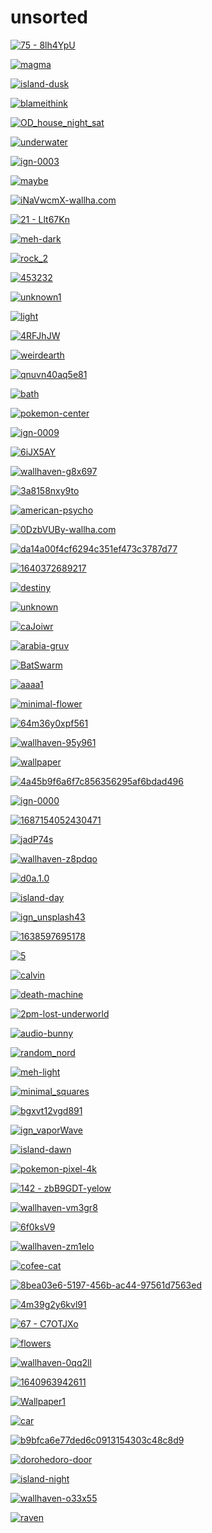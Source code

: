 # unsorted

<a href="75 - 8lh4YpU.jpg"><img alt="75 - 8lh4YpU" src="75 - 8lh4YpU.jpg"></a>

<a href="magma.jpg"><img alt="magma" src="magma.jpg"></a>

<a href="island-dusk.jpg"><img alt="island-dusk" src="island-dusk.jpg"></a>

<a href="blameithink.jpg"><img alt="blameithink" src="blameithink.jpg"></a>

<a href="OD_house_night_sat.jpg"><img alt="OD_house_night_sat" src="OD_house_night_sat.jpg"></a>

<a href="underwater.png"><img alt="underwater" src="underwater.png"></a>

<a href="ign-0003.png"><img alt="ign-0003" src="ign-0003.png"></a>

<a href="maybe.jpg"><img alt="maybe" src="maybe.jpg"></a>

<a href="iNaVwcmX-wallha.com.jpg"><img alt="iNaVwcmX-wallha.com" src="iNaVwcmX-wallha.com.jpg"></a>

<a href="21 - Llt67Kn.jpg"><img alt="21 - Llt67Kn" src="21 - Llt67Kn.jpg"></a>

<a href="meh-dark.jpg"><img alt="meh-dark" src="meh-dark.jpg"></a>

<a href="rock_2.png"><img alt="rock_2" src="rock_2.png"></a>

<a href="453232.png"><img alt="453232" src="453232.png"></a>

<a href="unknown1.png"><img alt="unknown1" src="unknown1.png"></a>

<a href="light.png"><img alt="light" src="light.png"></a>

<a href="4RFJhJW.png"><img alt="4RFJhJW" src="4RFJhJW.png"></a>

<a href="weirdearth.png"><img alt="weirdearth" src="weirdearth.png"></a>

<a href="qnuvn40aq5e81.jpg"><img alt="qnuvn40aq5e81" src="qnuvn40aq5e81.jpg"></a>

<a href="bath.jpg"><img alt="bath" src="bath.jpg"></a>

<a href="pokemon-center.png"><img alt="pokemon-center" src="pokemon-center.png"></a>

<a href="ign-0009.png"><img alt="ign-0009" src="ign-0009.png"></a>

<a href="6iJX5AY.jpeg"><img alt="6iJX5AY" src="6iJX5AY.jpeg"></a>

<a href="wallhaven-g8x697.jpg"><img alt="wallhaven-g8x697" src="wallhaven-g8x697.jpg"></a>

<a href="3a8158nxy9to.png"><img alt="3a8158nxy9to" src="3a8158nxy9to.png"></a>

<a href="american-psycho.jpg"><img alt="american-psycho" src="american-psycho.jpg"></a>

<a href="0DzbVUBy-wallha.com.jpg"><img alt="0DzbVUBy-wallha.com" src="0DzbVUBy-wallha.com.jpg"></a>

<a href="da14a00f4cf6294c351ef473c3787d77.jpg"><img alt="da14a00f4cf6294c351ef473c3787d77" src="da14a00f4cf6294c351ef473c3787d77.jpg"></a>

<a href="1640372689217.png"><img alt="1640372689217" src="1640372689217.png"></a>

<a href="destiny.png"><img alt="destiny" src="destiny.png"></a>

<a href="unknown.png"><img alt="unknown" src="unknown.png"></a>

<a href="caJoiwr.jpeg"><img alt="caJoiwr" src="caJoiwr.jpeg"></a>

<a href="arabia-gruv.png"><img alt="arabia-gruv" src="arabia-gruv.png"></a>

<a href="BatSwarm.jpg"><img alt="BatSwarm" src="BatSwarm.jpg"></a>

<a href="aaaa1.jpg"><img alt="aaaa1" src="aaaa1.jpg"></a>

<a href="minimal-flower.png"><img alt="minimal-flower" src="minimal-flower.png"></a>

<a href="64m36y0xpf561.png"><img alt="64m36y0xpf561" src="64m36y0xpf561.png"></a>

<a href="wallhaven-95y961.png"><img alt="wallhaven-95y961" src="wallhaven-95y961.png"></a>

<a href="wallpaper.jpg"><img alt="wallpaper" src="wallpaper.jpg"></a>

<a href="4a45b9f6a6f7c856356295af6bdad496.jpg"><img alt="4a45b9f6a6f7c856356295af6bdad496" src="4a45b9f6a6f7c856356295af6bdad496.jpg"></a>

<a href="ign-0000.png"><img alt="ign-0000" src="ign-0000.png"></a>

<a href="1687154052430471.png"><img alt="1687154052430471" src="1687154052430471.png"></a>

<a href="jadP74s.jpeg"><img alt="jadP74s" src="jadP74s.jpeg"></a>

<a href="wallhaven-z8pdqo.jpg"><img alt="wallhaven-z8pdqo" src="wallhaven-z8pdqo.jpg"></a>

<a href="d0a.1.0.png"><img alt="d0a.1.0" src="d0a.1.0.png"></a>

<a href="island-day.jpg"><img alt="island-day" src="island-day.jpg"></a>

<a href="ign_unsplash43.png"><img alt="ign_unsplash43" src="ign_unsplash43.png"></a>

<a href="1638597695178.jpg"><img alt="1638597695178" src="1638597695178.jpg"></a>

<a href="5.png"><img alt="5" src="5.png"></a>

<a href="calvin.jpg"><img alt="calvin" src="calvin.jpg"></a>

<a href="death-machine.png"><img alt="death-machine" src="death-machine.png"></a>

<a href="2pm-lost-underworld.png"><img alt="2pm-lost-underworld" src="2pm-lost-underworld.png"></a>

<a href="audio-bunny.png"><img alt="audio-bunny" src="audio-bunny.png"></a>

<a href="random_nord.png"><img alt="random_nord" src="random_nord.png"></a>

<a href="meh-light.jpg"><img alt="meh-light" src="meh-light.jpg"></a>

<a href="minimal_squares.png"><img alt="minimal_squares" src="minimal_squares.png"></a>

<a href="bgxvt12vgd891.jpg"><img alt="bgxvt12vgd891" src="bgxvt12vgd891.jpg"></a>

<a href="ign_vaporWave.png"><img alt="ign_vaporWave" src="ign_vaporWave.png"></a>

<a href="island-dawn.jpg"><img alt="island-dawn" src="island-dawn.jpg"></a>

<a href="pokemon-pixel-4k.png"><img alt="pokemon-pixel-4k" src="pokemon-pixel-4k.png"></a>

<a href="142 - zbB9GDT-yelow.jpg"><img alt="142 - zbB9GDT-yelow" src="142 - zbB9GDT-yelow.jpg"></a>

<a href="wallhaven-vm3gr8.jpg"><img alt="wallhaven-vm3gr8" src="wallhaven-vm3gr8.jpg"></a>

<a href="6f0ksV9.jpeg"><img alt="6f0ksV9" src="6f0ksV9.jpeg"></a>

<a href="wallhaven-zm1elo.png"><img alt="wallhaven-zm1elo" src="wallhaven-zm1elo.png"></a>

<a href="cofee-cat.png"><img alt="cofee-cat" src="cofee-cat.png"></a>

<a href="8bea03e6-5197-456b-ac44-97561d7563ed.png"><img alt="8bea03e6-5197-456b-ac44-97561d7563ed" src="8bea03e6-5197-456b-ac44-97561d7563ed.png"></a>

<a href="4m39g2y6kvl91.png"><img alt="4m39g2y6kvl91" src="4m39g2y6kvl91.png"></a>

<a href="67 - C7OTJXo.jpg"><img alt="67 - C7OTJXo" src="67 - C7OTJXo.jpg"></a>

<a href="flowers.png"><img alt="flowers" src="flowers.png"></a>

<a href="wallhaven-0qq2ll.jpg"><img alt="wallhaven-0qq2ll" src="wallhaven-0qq2ll.jpg"></a>

<a href="1640963942611.png"><img alt="1640963942611" src="1640963942611.png"></a>

<a href="Wallpaper1.jpg"><img alt="Wallpaper1" src="Wallpaper1.jpg"></a>

<a href="car.png"><img alt="car" src="car.png"></a>

<a href="b9bfca6e77ded6c0913154303c48c8d9.jpg"><img alt="b9bfca6e77ded6c0913154303c48c8d9" src="b9bfca6e77ded6c0913154303c48c8d9.jpg"></a>

<a href="dorohedoro-door.jpg"><img alt="dorohedoro-door" src="dorohedoro-door.jpg"></a>

<a href="island-night.jpg"><img alt="island-night" src="island-night.jpg"></a>

<a href="wallhaven-o33x55.png"><img alt="wallhaven-o33x55" src="wallhaven-o33x55.png"></a>

<a href="raven.png"><img alt="raven" src="raven.png"></a>

